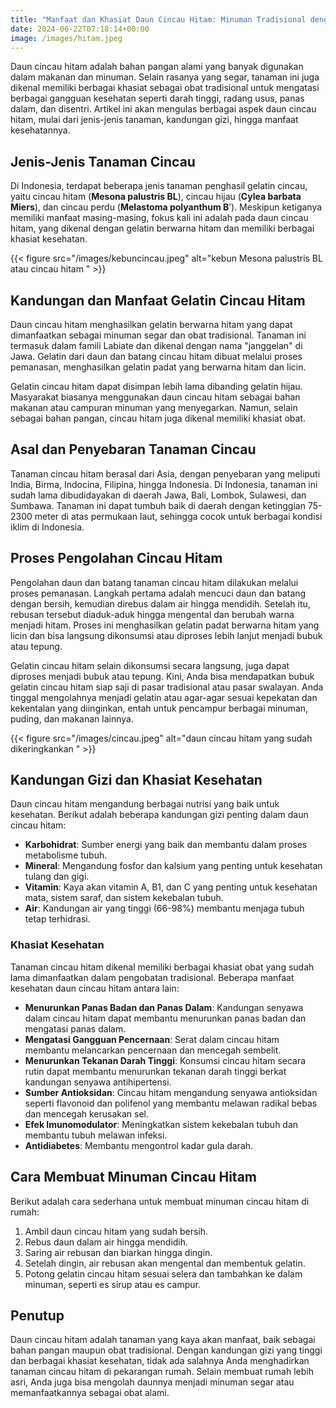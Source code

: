 ```yaml
---
title: "Manfaat dan Khasiat Daun Cincau Hitam: Minuman Tradisional dengan Beragam Manfaat Kesehatan"
date: 2024-06-22T07:18:14+00:00
image: /images/hitam.jpeg
---
```

Daun cincau hitam adalah bahan pangan alami yang banyak digunakan dalam makanan dan minuman. Selain rasanya yang segar, tanaman ini juga dikenal memiliki berbagai khasiat sebagai obat tradisional untuk mengatasi berbagai gangguan kesehatan seperti darah tinggi, radang usus, panas dalam, dan disentri. Artikel ini akan mengulas berbagai aspek daun cincau hitam, mulai dari jenis-jenis tanaman, kandungan gizi, hingga manfaat kesehatannya.

## Jenis-Jenis Tanaman Cincau

Di Indonesia, terdapat beberapa jenis tanaman penghasil gelatin cincau, yaitu cincau hitam (**Mesona palustris BL**), cincau hijau (**Cylea barbata Miers**), dan cincau perdu (**Melastoma polyanthum B**’). Meskipun ketiganya memiliki manfaat masing-masing, fokus kali ini adalah pada daun cincau hitam, yang dikenal dengan gelatin berwarna hitam dan memiliki berbagai khasiat kesehatan.

{{< figure src="/images/kebuncincau.jpeg" alt="kebun Mesona palustris BL atau cincau hitam " >}}

## Kandungan dan Manfaat Gelatin Cincau Hitam

Daun cincau hitam menghasilkan gelatin berwarna hitam yang dapat dimanfaatkan sebagai minuman segar dan obat tradisional. Tanaman ini termasuk dalam famili Labiate dan dikenal dengan nama "janggelan" di Jawa. Gelatin dari daun dan batang cincau hitam dibuat melalui proses pemanasan, menghasilkan gelatin padat yang berwarna hitam dan licin.

Gelatin cincau hitam dapat disimpan lebih lama dibanding gelatin hijau. Masyarakat biasanya menggunakan daun cincau hitam sebagai bahan makanan atau campuran minuman yang menyegarkan. Namun, selain sebagai bahan pangan, cincau hitam juga dikenal memiliki khasiat obat.

## Asal dan Penyebaran Tanaman Cincau

Tanaman cincau hitam berasal dari Asia, dengan penyebaran yang meliputi India, Birma, Indocina, Filipina, hingga Indonesia. Di Indonesia, tanaman ini sudah lama dibudidayakan di daerah Jawa, Bali, Lombok, Sulawesi, dan Sumbawa. Tanaman ini dapat tumbuh baik di daerah dengan ketinggian 75-2300 meter di atas permukaan laut, sehingga cocok untuk berbagai kondisi iklim di Indonesia.

## Proses Pengolahan Cincau Hitam

Pengolahan daun dan batang tanaman cincau hitam dilakukan melalui proses pemanasan. Langkah pertama adalah mencuci daun dan batang dengan bersih, kemudian direbus dalam air hingga mendidih. Setelah itu, rebusan tersebut diaduk-aduk hingga mengental dan berubah warna menjadi hitam. Proses ini menghasilkan gelatin padat berwarna hitam yang licin dan bisa langsung dikonsumsi atau diproses lebih lanjut menjadi bubuk atau tepung.

Gelatin cincau hitam selain dikonsumsi secara langsung, juga dapat diproses menjadi bubuk atau tepung. Kini, Anda bisa mendapatkan bubuk gelatin cincau hitam siap saji di pasar tradisional atau pasar swalayan. Anda tinggal mengolahnya menjadi gelatin atau agar-agar sesuai kepekatan dan kekentalan yang diinginkan, entah untuk pencampur berbagai minuman, puding, dan makanan lainnya.

{{< figure src="/images/cincau.jpeg" alt="daun cincau hitam yang sudah dikeringkankan " >}}

## Kandungan Gizi dan Khasiat Kesehatan

Daun cincau hitam mengandung berbagai nutrisi yang baik untuk kesehatan. Berikut adalah beberapa kandungan gizi penting dalam daun cincau hitam:

*   **Karbohidrat**: Sumber energi yang baik dan membantu dalam proses metabolisme tubuh.
*   **Mineral**: Mengandung fosfor dan kalsium yang penting untuk kesehatan tulang dan gigi.
*   **Vitamin**: Kaya akan vitamin A, B1, dan C yang penting untuk kesehatan mata, sistem saraf, dan sistem kekebalan tubuh.
*   **Air**: Kandungan air yang tinggi (66-98%) membantu menjaga tubuh tetap terhidrasi.
    

### Khasiat Kesehatan

Tanaman cincau hitam dikenal memiliki berbagai khasiat obat yang sudah lama dimanfaatkan dalam pengobatan tradisional. Beberapa manfaat kesehatan daun cincau hitam antara lain:

*   **Menurunkan Panas Badan dan Panas Dalam**: Kandungan senyawa dalam cincau hitam dapat membantu menurunkan panas badan dan mengatasi panas dalam.
*   **Mengatasi Gangguan Pencernaan**: Serat dalam cincau hitam membantu melancarkan pencernaan dan mencegah sembelit.
*   **Menurunkan Tekanan Darah Tinggi**: Konsumsi cincau hitam secara rutin dapat membantu menurunkan tekanan darah tinggi berkat kandungan senyawa antihipertensi.
*   **Sumber Antioksidan**: Cincau hitam mengandung senyawa antioksidan seperti flavonoid dan polifenol yang membantu melawan radikal bebas dan mencegah kerusakan sel.
*   **Efek Imunomodulator**: Meningkatkan sistem kekebalan tubuh dan membantu tubuh melawan infeksi.
*   **Antidiabetes**: Membantu mengontrol kadar gula darah.
    

## Cara Membuat Minuman Cincau Hitam

Berikut adalah cara sederhana untuk membuat minuman cincau hitam di rumah:

1.  Ambil daun cincau hitam yang sudah bersih.
2.  Rebus daun dalam air hingga mendidih.
3.  Saring air rebusan dan biarkan hingga dingin.
4.  Setelah dingin, air rebusan akan mengental dan membentuk gelatin.
5.  Potong gelatin cincau hitam sesuai selera dan tambahkan ke dalam minuman, seperti es sirup atau es campur.
    

## Penutup

Daun cincau hitam adalah tanaman yang kaya akan manfaat, baik sebagai bahan pangan maupun obat tradisional. Dengan kandungan gizi yang tinggi dan berbagai khasiat kesehatan, tidak ada salahnya Anda menghadirkan tanaman cincau hitam di pekarangan rumah. Selain membuat rumah lebih asri, Anda juga bisa mengolah daunnya menjadi minuman segar atau memanfaatkannya sebagai obat alami.